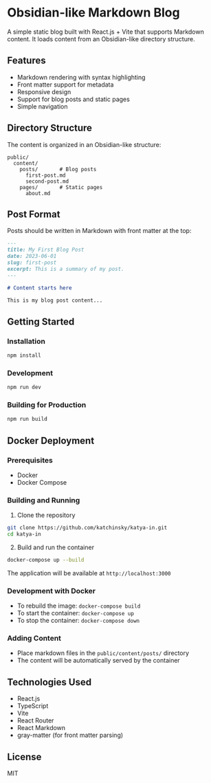 # Obsidian-like Markdown Blog

A simple static blog built with React.js + Vite that supports Markdown content. It loads content from an Obsidian-like directory structure.

## Features

- Markdown rendering with syntax highlighting
- Front matter support for metadata
- Responsive design
- Support for blog posts and static pages
- Simple navigation

## Directory Structure

The content is organized in an Obsidian-like structure:

```
public/
  content/
    posts/       # Blog posts
      first-post.md
      second-post.md
    pages/       # Static pages
      about.md
```

## Post Format

Posts should be written in Markdown with front matter at the top:

```markdown
---
title: My First Blog Post
date: 2023-06-01
slug: first-post
excerpt: This is a summary of my post.
---

# Content starts here

This is my blog post content...
```

## Getting Started

### Installation

```bash
npm install
```

### Development

```bash
npm run dev
```

### Building for Production

```bash
npm run build
```

## Docker Deployment

### Prerequisites
- Docker
- Docker Compose

### Building and Running

1. Clone the repository
```bash
git clone https://github.com/katchinsky/katya-in.git
cd katya-in
```

2. Build and run the container
```bash
docker-compose up --build
```

The application will be available at `http://localhost:3000`

### Development with Docker
- To rebuild the image: `docker-compose build`
- To start the container: `docker-compose up`
- To stop the container: `docker-compose down`

### Adding Content
- Place markdown files in the `public/content/posts/` directory
- The content will be automatically served by the container

## Technologies Used

- React.js
- TypeScript
- Vite
- React Router
- React Markdown
- gray-matter (for front matter parsing)

## License

MIT

